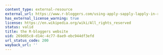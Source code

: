 ```yaml
---
content_type: external-resource
external_url: https://www.r-bloggers.com/using-apply-sapply-lapply-in-r/
has_external_license_warning: true
license: https://en.wikipedia.org/wiki/All_rights_reserved
status: valid
title: the R-bloggers website
uid: 269d85c8-d14c-4c77-8ae9-ebc944df3efd
url_status_code: 200
wayback_url: ''
---
```


